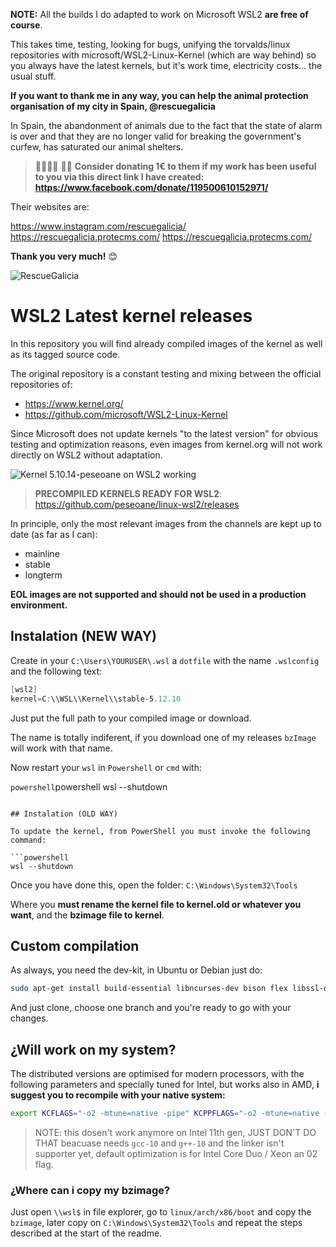 **NOTE:** All the builds I do adapted to work on Microsoft WSL2 **are free of course**.

This takes time, testing, looking for bugs, unifying the torvalds/linux repositories with microsoft/WSL2-Linux-Kernel (which are way behind) so you always have the latest kernels, but it's work time, electricity costs... the usual stuff.

**If you want to thank me in any way, you can help the animal protection organisation of my city in Spain, @rescuegalicia**

In Spain, the abandonment of animals due to the fact that the state of alarm is over and that they are no longer valid for breaking the government's curfew, has saturated our animal shelters.

> 🦮🐶🐩😻 🐕‍🦺 **Consider donating 1€ to them if my work has been useful to you via this direct link I have created: https://www.facebook.com/donate/119500610152971/**

Their websites are:

https://www.instagram.com/rescuegalicia/
https://rescuegalicia.protecms.com/
https://rescuegalicia.protecms.com/

**Thank you very much!** 😊

![RescueGalicia](https://i.imgur.com/ZD7WRRX.png)

# WSL2 Latest kernel releases

In this repository you will find already compiled images of the kernel as well as its tagged source code.

The original repository is a constant testing and mixing between the official repositories of:

- https://www.kernel.org/
- https://github.com/microsoft/WSL2-Linux-Kernel

Since Microsoft does not update kernels "to the latest version" for obvious testing and optimization reasons, even images from kernel.org will not work directly on WSL2 without adaptation.

![Kernel 5.10.14-peseoane on WSL2 working](https://i.imgur.com/3luMTGJ.png)

> **PRECOMPILED KERNELS READY FOR WSL2**: https://github.com/peseoane/linux-wsl2/releases

In principle, only the most relevant images from the channels are kept up to date (as far as I can):

- mainline
- stable
- longterm

**EOL images are not supported and should not be used in a production environment.**

## Instalation (NEW WAY)
Create in your `C:\Users\YOURUSER\.wsl` a `dotfile` with the name `.wslconfig` and the following text:

```powershell
[wsl2]
kernel=C:\\WSL\\Kernel\\stable-5.12.10
```

Just put the full path to your compiled image or download.

The name is totally indiferent, if you download one of my releases `bzImage` will work with that name.

Now restart your `wsl` in `Powershell` or `cmd` with:

```powershell```powershell
wsl --shutdown
```

## Instalation (OLD WAY)

To update the kernel, from PowerShell you must invoke the following command:

```powershell
wsl --shutdown
```
Once you have done this, open the folder: `C:\Windows\System32\Tools`

Where you **must rename the kernel file to kernel.old or whatever you want**, and the **bzimage file to kernel**.

## Custom compilation

As always, you need the dev-kit, in Ubuntu or Debian just do:

```bash
sudo apt-get install build-essential libncurses-dev bison flex libssl-dev libelf-dev
```

And just clone, choose one branch and you're ready to go with your changes.

## ¿Will work on my system?

The distributed versions are optimised for modern processors, with the following parameters and specially tuned for Intel, but works also in AMD, **i suggest you to recompile with your native system:**

```bash
export KCFLAGS="-o2 -mtune=native -pipe" KCPPFLAGS="-o2 -mtune=native -pipe make all"
```

> NOTE: this dosen't work anymore on Intel 11th gen, JUST DON'T DO THAT beacuase needs `gcc-10` and `g++-10` and the linker isn't supporter yet, default optimization is for Intel Core Duo / Xeon an 02 flag.

### ¿Where can i copy my bzimage?

Just open `\\wsl$` in file explorer, go to `linux/arch/x86/boot` and copy the `bzimage`, later copy on `C:\Windows\System32\Tools` and repeat the steps described at the start of the readme.
